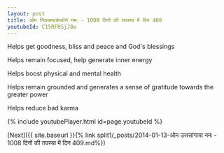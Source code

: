 ```yaml
---
layout: post
title: ओम निथयमवर्चस्वीने नमः - 1008 दिनों की तपस्या में दिन 400
youtubeId: C15RF0SjJ8w
---
```

 
 
Helps get goodness, bliss and peace and God's blessings
 
Helps remain focused, help generate inner energy 
 
Helps boost physical and mental health 
 
Helps remain grounded and generates a sense of gratitude towards the greater power 
 
Helps reduce bad karma
 
 
 
 


{% include youtubePlayer.html id=page.youtubeId %}
 
[Next]({{ site.baseurl }}{% link  split1/_posts/2014-01-13-ओम उत्तसांगाया नमः - 1008 दिनों की तपस्या में दिन 409.md%})
 
